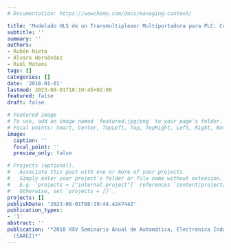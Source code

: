 ```yaml
---
# Documentation: https://wowchemy.com/docs/managing-content/

title: 'Modelado HLS de un Transmultiplexor Multiportadora para PLC: Comparativa dePrestaciones'
subtitle: ''
summary: ''
authors:
- Rubén Nieto
- Álvaro Hernández
- Raúl Mateos
tags: []
categories: []
date: '2018-01-01'
lastmod: 2023-08-01T10:19:45+02:00
featured: false
draft: false

# Featured image
# To use, add an image named `featured.jpg/png` to your page's folder.
# Focal points: Smart, Center, TopLeft, Top, TopRight, Left, Right, BottomLeft, Bottom, BottomRight.
image:
  caption: ''
  focal_point: ''
  preview_only: false

# Projects (optional).
#   Associate this post with one or more of your projects.
#   Simply enter your project's folder or file name without extension.
#   E.g. `projects = ["internal-project"]` references `content/project/deep-learning/index.md`.
#   Otherwise, set `projects = []`.
projects: []
publishDate: '2023-08-01T08:19:44.424744Z'
publication_types:
- '1'
abstract: ''
publication: '*2018 XXV Seminario Anual de Automática, Electrónica Industrial e Instrumentación
  (SAAEI)*'
---
```

